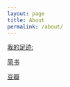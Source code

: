 ```yaml
---
layout: page
title: About
permalink: /about/
---
```



[我的足迹:]()

[简书](http://www.jianshu.com/users/091d9edf6147/timeline)

[豆瓣](http://www.douban.com/people/OrangeUFO/)





